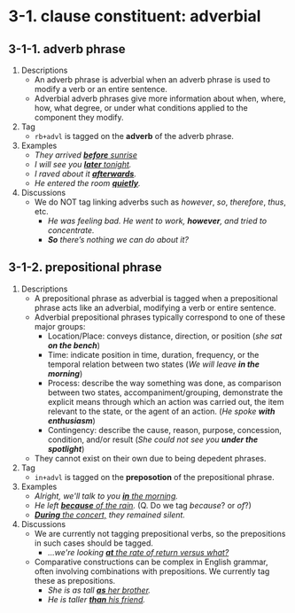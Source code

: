 # 3-1. clause constituent: adverbial

## 3-1-1. adverb phrase

1. Descriptions
   - An adverb phrase is adverbial when an adverb phrase is used to modify a verb or an entire sentence.
   - Adverbial adverb phrases give more information about when, where, how, what degree, or under what conditions applied to the component they modify.
2. Tag
   - `rb+advl` is tagged on the **adverb** of the adverb phrase.
3. Examples
   - *They arrived <ins>**before** sunrise</ins>*
   - *I will see you <ins>**later** tonight</ins>.*
   - *I raved about it <ins>**afterwards**</ins>.*
   - *He entered the room <ins>**quietly**</ins>.*
4. Discussions
   - We do NOT tag linking adverbs such as *however*, *so*, *therefore*, *thus*, etc.
      - *He was feeling bad. He went to work, **however**, and tried to concentrate.*
      - ***So** there’s nothing we can do about it?*

## 3-1-2. prepositional phrase

1. Descriptions
   - A prepositional phrase as adverbial is tagged when a prepositional phrase acts like an adverbial, modifying a verb or entire sentence.
   - Adverbial prepositional phrases typically correspond to one of these major groups:
       - Location/Place: conveys distance, direction, or position (*she sat **on the bench***)
       - Time: indicate position in time, duration, frequency, or the temporal relation between two states (*We will leave **in the morning***)
       - Process: describe the way something was done, as comparison between two states, accompaniment/grouping, demonstrate the explicit means through which an action was carried out, the item relevant to the state, or the agent of an action. (*He spoke **with enthusiasm***)
       - Contingency: describe the cause, reason, purpose, concession, condition, and/or result (*She could not see you **under the spotlight***)
   - They cannot exist on their own due to being depedent phrases.
2. Tag
   - `in+advl` is tagged on the **preposotion** of the prepositional phrase.
3. Examples
   - *Alright, we'll talk to you <ins>**in** the morning</ins>.*
   - *He left <ins>**because** of the rain</ins>.* (Q. Do we tag *because*? or *of*?)
   - *<ins>**During** the concert,</ins> they remained silent.*
4. Discussions
   - We are currently not tagging prepositional verbs, so the prepositions in such cases should be tagged.
      - *...we're looking <ins>**at** the rate of return versus what?</ins>*
   - Comparative constructions can be complex in English grammar, often involving combinations with prepositions. We currently tag these as prepositions.
      - *She is as tall <ins>**as** her brother</ins>.*
      - *He is taller <ins>**than** his friend</ins>.*